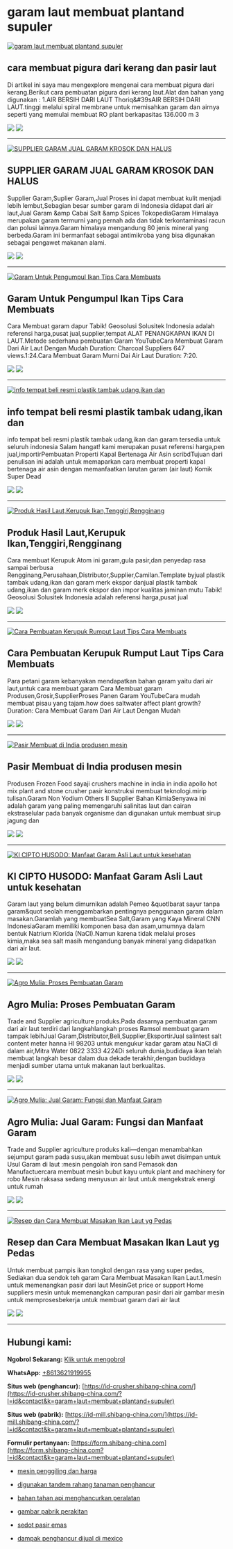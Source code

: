 # garam laut membuat plantand supuler

<a href="https://swt.shibang-china.com/?l=id&img&k=garam+laut+membuat+plantand+supuler" target="_blank">![garam laut membuat plantand supuler](http://static.shibang-china.com/all-800x300/1302.jpg)</a>

## cara membuat pigura dari kerang dan pasir laut
Di artikel ini saya mau mengexplore mengenai cara membuat pigura dari kerang.Berikut cara pembuatan pigura dari kerang laut.Alat dan bahan yang digunakan : 1.AIR BERSIH DARI LAUT Thoriq&#39sAIR BERSIH DARI LAUT.tinggi melalui spiral membrane untuk memisahkan garam dan airnya seperti yang memulai membuat RO plant berkapasitas 136.000 m 3


<a href="https://whatsapp.shibangsoft.com/WhatsApp.php" target="_blank" title="WhatsApp">![](http://static.shibang-china.com/icon/whatsapp.png)</a> <a href="https://swt.shibang-china.com/?l=id&icon&k=garam+laut+membuat+plantand+supuler" target="_blank">![](http://static.shibang-china.com/icon/chat-id.png)</a>

---

<a href="https://swt.shibang-china.com/?l=id&img&k=garam+laut+membuat+plantand+supuler" target="_blank">![SUPPLIER GARAM JUAL GARAM KROSOK DAN HALUS](http://static.shibang-china.com/all-800x300/880.jpg)</a>

## SUPPLIER GARAM JUAL GARAM KROSOK DAN HALUS
Supplier Garam,Suplier Garam,Jual Proses ini dapat membuat kulit menjadi lebih lembut,Sebagian besar sumber garam di Indonesia didapat dari air laut,Jual Garam &amp Cabai Salt &amp Spices TokopediaGaram Himalaya merupakan garam termurni yang pernah ada dan tidak terkontaminasi racun dan polusi lainnya.Garam himalaya mengandung 80 jenis mineral yang berbeda.Garam ini bermanfaat sebagai antimikroba yang bisa digunakan sebagai pengawet makanan alami.


<a href="https://whatsapp.shibangsoft.com/WhatsApp.php" target="_blank" title="WhatsApp">![](http://static.shibang-china.com/icon/whatsapp.png)</a> <a href="https://swt.shibang-china.com/?l=id&icon&k=garam+laut+membuat+plantand+supuler" target="_blank">![](http://static.shibang-china.com/icon/chat-id.png)</a>

---

<a href="https://swt.shibang-china.com/?l=id&img&k=garam+laut+membuat+plantand+supuler" target="_blank">![Garam Untuk Pengumpul Ikan Tips Cara Membuats](http://static.shibang-china.com/all-800x300/235.jpg)</a>

## Garam Untuk Pengumpul Ikan Tips Cara Membuats
Cara Membuat garam dapur Tabik! Geosolusi Solusitek Indonesia adalah referensi harga,pusat jual,supplier,tempat ALAT PENANGKAPAN IKAN DI LAUT.Metode sederhana pembuatan Garam YouTubeCara Membuat Garam Dari Air Laut Dengan Mudah Duration: Charcoal Suppliers 647 views.1:24.Cara Membuat Garam Murni Dai Air Laut Duration: 7:20.


<a href="https://whatsapp.shibangsoft.com/WhatsApp.php" target="_blank" title="WhatsApp">![](http://static.shibang-china.com/icon/whatsapp.png)</a> <a href="https://swt.shibang-china.com/?l=id&icon&k=garam+laut+membuat+plantand+supuler" target="_blank">![](http://static.shibang-china.com/icon/chat-id.png)</a>

---

<a href="https://swt.shibang-china.com/?l=id&img&k=garam+laut+membuat+plantand+supuler" target="_blank">![info tempat beli resmi plastik tambak udang,ikan dan](http://static.shibang-china.com/all-800x300/287.jpg)</a>

## info tempat beli resmi plastik tambak udang,ikan dan
info tempat beli resmi plastik tambak udang,ikan dan garam tersedia untuk seluruh indonesia Salam hangat! kami merupakan pusat referensi harga,pen jual,importirPembuatan Properti Kapal Bertenaga Air Asin scribdTujuan dari penulisan ini adalah untuk memaparkan cara membuat properti kapal bertenaga air asin dengan memanfaatkan larutan garam (air laut) Komik Super Dead


<a href="https://whatsapp.shibangsoft.com/WhatsApp.php" target="_blank" title="WhatsApp">![](http://static.shibang-china.com/icon/whatsapp.png)</a> <a href="https://swt.shibang-china.com/?l=id&icon&k=garam+laut+membuat+plantand+supuler" target="_blank">![](http://static.shibang-china.com/icon/chat-id.png)</a>

---

<a href="https://swt.shibang-china.com/?l=id&img&k=garam+laut+membuat+plantand+supuler" target="_blank">![Produk Hasil Laut,Kerupuk Ikan,Tenggiri,Rengginang](http://static.shibang-china.com/all-800x300/1172.jpg)</a>

## Produk Hasil Laut,Kerupuk Ikan,Tenggiri,Rengginang
Cara membuat Kerupuk Atom ini garam,gula pasir,dan penyedap rasa sampai berbusa Rengginang,Perusahaan,Distributor,Supplier,Camilan.Template byjual plastik tambak udang,ikan dan garam merk ekspor danjual plastik tambak udang,ikan dan garam merk ekspor dan impor kualitas jaminan mutu Tabik! Geosolusi Solusitek Indonesia adalah referensi harga,pusat jual


<a href="https://whatsapp.shibangsoft.com/WhatsApp.php" target="_blank" title="WhatsApp">![](http://static.shibang-china.com/icon/whatsapp.png)</a> <a href="https://swt.shibang-china.com/?l=id&icon&k=garam+laut+membuat+plantand+supuler" target="_blank">![](http://static.shibang-china.com/icon/chat-id.png)</a>

---

<a href="https://swt.shibang-china.com/?l=id&img&k=garam+laut+membuat+plantand+supuler" target="_blank">![Cara Pembuatan Kerupuk Rumput Laut Tips Cara Membuats](http://static.shibang-china.com/all-800x300/678.jpg)</a>

## Cara Pembuatan Kerupuk Rumput Laut Tips Cara Membuats
Para petani garam kebanyakan mendapatkan bahan garam yaitu dari air laut,untuk cara membuat garam Cara Membuat garam Produsen,Grosir,SupplierProses Panen Garam YouTubeCara mudah membuat pisau yang tajam.how does saltwater affect plant growth? Duration: Cara Membuat Garam Dari Air Laut Dengan Mudah


<a href="https://whatsapp.shibangsoft.com/WhatsApp.php" target="_blank" title="WhatsApp">![](http://static.shibang-china.com/icon/whatsapp.png)</a> <a href="https://swt.shibang-china.com/?l=id&icon&k=garam+laut+membuat+plantand+supuler" target="_blank">![](http://static.shibang-china.com/icon/chat-id.png)</a>

---

<a href="https://swt.shibang-china.com/?l=id&img&k=garam+laut+membuat+plantand+supuler" target="_blank">![Pasir Membuat di India produsen mesin](http://static.shibang-china.com/all-800x300/1166.jpg)</a>

## Pasir Membuat di India produsen mesin
Produsen Frozen Food sayaji crushers machine in india in india apollo hot mix plant and stone crusher pasir konstruksi membuat teknologi.mirip tulisan.Garam Non Yodium Others II Supplier Bahan KimiaSenyawa ini adalah garam yang paling memengaruhi salinitas laut dan cairan ekstraselular pada banyak organisme dan digunakan untuk membuat sirup jagung dan


<a href="https://whatsapp.shibangsoft.com/WhatsApp.php" target="_blank" title="WhatsApp">![](http://static.shibang-china.com/icon/whatsapp.png)</a> <a href="https://swt.shibang-china.com/?l=id&icon&k=garam+laut+membuat+plantand+supuler" target="_blank">![](http://static.shibang-china.com/icon/chat-id.png)</a>

---

<a href="https://swt.shibang-china.com/?l=id&img&k=garam+laut+membuat+plantand+supuler" target="_blank">![KI CIPTO HUSODO: Manfaat Garam Asli Laut untuk kesehatan](http://static.shibang-china.com/all-800x300/673.jpg)</a>

## KI CIPTO HUSODO: Manfaat Garam Asli Laut untuk kesehatan
Garam laut yang belum dimurnikan adalah Pemeo &quotIbarat sayur tanpa garam&quot seolah menggambarkan pentingnya penggunaan garam dalam masakan.Garamlah yang membuatSea Salt,Garam yang Kaya Mineral CNN IndonesiaGaram memiliki komponen basa dan asam,umumnya dalam bentuk Natrium Klorida (NaCl).Namun karena tidak melalui proses kimia,maka sea salt masih mengandung banyak mineral yang didapatkan dari air laut.


<a href="https://whatsapp.shibangsoft.com/WhatsApp.php" target="_blank" title="WhatsApp">![](http://static.shibang-china.com/icon/whatsapp.png)</a> <a href="https://swt.shibang-china.com/?l=id&icon&k=garam+laut+membuat+plantand+supuler" target="_blank">![](http://static.shibang-china.com/icon/chat-id.png)</a>

---

<a href="https://swt.shibang-china.com/?l=id&img&k=garam+laut+membuat+plantand+supuler" target="_blank">![Agro Mulia: Proses Pembuatan Garam](http://static.shibang-china.com/all-800x300/1316.jpg)</a>

## Agro Mulia: Proses Pembuatan Garam
Trade and Supplier agriculture produks.Pada dasarnya pembuatan garam dari air laut terdiri dari langkahlangkah proses Ramsol membuat garam tampak lebihJual Garam,Distributor,Beli,Supplier,EksportirJual salintest salt content meter hanna HI 98203 untuk mengukur kadar garam atau NaCl di dalam air,Mitra Water 0822 3333 4224Di seluruh dunia,budidaya ikan telah membuat langkah besar dalam dua dekade terakhir,dengan budidaya menjadi sumber utama untuk makanan laut berkualitas.


<a href="https://whatsapp.shibangsoft.com/WhatsApp.php" target="_blank" title="WhatsApp">![](http://static.shibang-china.com/icon/whatsapp.png)</a> <a href="https://swt.shibang-china.com/?l=id&icon&k=garam+laut+membuat+plantand+supuler" target="_blank">![](http://static.shibang-china.com/icon/chat-id.png)</a>

---

<a href="https://swt.shibang-china.com/?l=id&img&k=garam+laut+membuat+plantand+supuler" target="_blank">![Agro Mulia: Jual Garam: Fungsi dan Manfaat Garam](http://static.shibang-china.com/all-800x300/33.jpg)</a>

## Agro Mulia: Jual Garam: Fungsi dan Manfaat Garam
Trade and Supplier agriculture produks kali—dengan menambahkan sejumput garam pada susu,akan membuat susu lebih awet disimpan untuk Usul Garam di laut :mesin pengolah iron sand Pemasok dan Manufactuercara membuat mesin bubut kayu untuk plant and machinery for robo Mesin raksasa sedang menyusun air laut untuk mengekstrak energi untuk rumah


<a href="https://whatsapp.shibangsoft.com/WhatsApp.php" target="_blank" title="WhatsApp">![](http://static.shibang-china.com/icon/whatsapp.png)</a> <a href="https://swt.shibang-china.com/?l=id&icon&k=garam+laut+membuat+plantand+supuler" target="_blank">![](http://static.shibang-china.com/icon/chat-id.png)</a>

---

<a href="https://swt.shibang-china.com/?l=id&img&k=garam+laut+membuat+plantand+supuler" target="_blank">![Resep dan Cara Membuat Masakan Ikan Laut yg Pedas](http://static.shibang-china.com/all-800x300/811.jpg)</a>

## Resep dan Cara Membuat Masakan Ikan Laut yg Pedas
Untuk membuat pampis ikan tongkol dengan rasa yang super pedas, Sediakan dua sendok teh garam Cara Membuat Masakan Ikan Laut.1.mesin untuk memenangkan pasir dari laut MesinGet price or support Home suppliers mesin untuk memenangkan campuran pasir dari air gambar mesin untuk memprosesbekerja untuk membuat garam dari air laut


<a href="https://whatsapp.shibangsoft.com/WhatsApp.php" target="_blank" title="WhatsApp">![](http://static.shibang-china.com/icon/whatsapp.png)</a> <a href="https://swt.shibang-china.com/?l=id&icon&k=garam+laut+membuat+plantand+supuler" target="_blank">![](http://static.shibang-china.com/icon/chat-id.png)</a>

---
## Hubungi kami:

**Ngobrol Sekarang:** [Klik untuk mengobrol](https://swt.shibang-china.com?l=id&contact&k=garam+laut+membuat+plantand+supuler)

**WhatsApp:**  [+8613621919955](https://whatsapp.shibangsoft.com/WhatsApp.php)

**Situs web (penghancur):** [https://id-crusher.shibang-china.com/](https://id-crusher.shibang-china.com/?l=id&contact&k=garam+laut+membuat+plantand+supuler)

**Situs web (pabrik):** [https://id-mill.shibang-china.com/](https://id-mill.shibang-china.com/?l=id&contact&k=garam+laut+membuat+plantand+supuler)

**Formulir pertanyaan:** [https://form.shibang-china.com](https://form.shibang-china.com?l=id&contact&k=garam+laut+membuat+plantand+supuler)

* [mesin penggiling dan harga](../39/mesin%20penggiling%20dan%20harga.md)

* [digunakan tandem rahang tanaman penghancur](../39/digunakan%20tandem%20rahang%20tanaman%20penghancur.md)

* [bahan tahan api menghancurkan peralatan](../33/bahan%20tahan%20api%20menghancurkan%20peralatan.md)

* [gambar pabrik perakitan](../32/gambar%20pabrik%20perakitan.md)

* [sedot pasir emas](../34/sedot%20pasir%20emas.md)

* [dampak penghancur dijual di mexico](../34/dampak%20penghancur%20dijual%20di%20mexico.md)